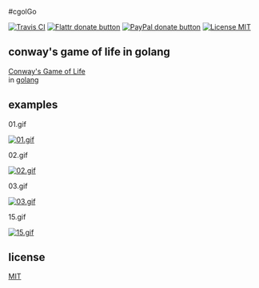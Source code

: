 #cgolGo

[![Travis CI](https://img.shields.io/travis/SimonWaldherr/cgolGo.svg?style=flat)](https://travis-ci.org/SimonWaldherr/cgolGo)
[![Flattr donate button](https://img.shields.io/badge/donate%20via-flattr-green.svg)](https://flattr.com/submit/auto?user_id=SimonWaldherr&url=http%3A%2F%2Fgithub.com%2FSimonWaldherr%2FcgolGo "Donate monthly to this project using Flattr") 
[![PayPal donate button](https://img.shields.io/badge/donate%20via-paypal-blue.svg)](https://www.paypal.me/SimonWaldherr "Donate to this project via PayPal.me") 
[![License MIT](https://img.shields.io/badge/license-MIT-blue.svg?style=flat)](https://raw.githubusercontent.com/SimonWaldherr/cgolGo/master/LICENSE)  

## conway's game of life in golang

[Conway's Game of Life](http://en.wikipedia.org/wiki/Conway's_Game_of_Life)  
in [golang](http://en.wikipedia.org/wiki/Go_(programming_language))  

## examples

01.gif

[![01.gif](http://simonwaldherr.github.io/cgolGo/output/01.gif)](https://github.com/SimonWaldherr/cgolGo/blob/master/structures/01.txt)  

02.gif

[![02.gif](http://simonwaldherr.github.io/cgolGo/output/02.gif)](https://github.com/SimonWaldherr/cgolGo/blob/master/structures/02.txt)  

03.gif

[![03.gif](http://simonwaldherr.github.io/cgolGo/output/03.gif)](https://github.com/SimonWaldherr/cgolGo/blob/master/structures/03.txt)  

15.gif

[![15.gif](http://simonwaldherr.github.io/cgolGo/output/15.gif)](https://github.com/SimonWaldherr/cgolGo/blob/master/structures/15.txt)  

## license

[MIT](https://github.com/SimonWaldherr/cgolGo/blob/master/LICENSE)  
